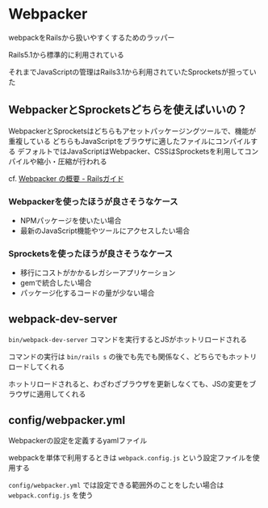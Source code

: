 # Webpacker
webpackをRailsから扱いやすくするためのラッパー

Rails5.1から標準的に利用されている

それまでJavaScriptの管理はRails3.1から利用されていたSprocketsが担っていた

## WebpackerとSprocketsどちらを使えばいいの？

WebpackerとSprocketsはどちらもアセットパッケージングツールで、機能が重複している
どちらもJavaScriptをブラウザに適したファイルにコンパイルする
デフォルトではJavaScriptはWebpacker、CSSはSprocketsを利用してコンパイルや縮小・圧縮が行われる

cf. [Webpacker の概要 - Railsガイド](https://railsguides.jp/webpacker.html#webpacker%E3%81%8Csprockets%E3%81%A8%E7%95%B0%E3%81%AA%E3%82%8B%E7%90%86%E7%94%B1)

### Webpackerを使ったほうが良さそうなケース
- NPMパッケージを使いたい場合
- 最新のJavaScript機能やツールにアクセスしたい場合

### Sprocketsを使ったほうが良さそうなケース
- 移行にコストがかかるレガシーアプリケーション
- gemで統合したい場合
- パッケージ化するコードの量が少ない場合

## webpack-dev-server

`bin/webpack-dev-server` コマンドを実行するとJSがホットリロードされる

コマンドの実行は `bin/rails s` の後でも先でも関係なく、どちらでもホットリロードしてくれる

ホットリロードされると、わざわざブラウザを更新しなくても、JSの変更をブラウザに適用してくれる

## config/webpacker.yml

Webpackerの設定を定義するyamlファイル

webpackを単体で利用するときは `webpack.config.js` という設定ファイルを使用する

`config/webpacker.yml` では設定できる範囲外のことをしたい場合は `webpack.config.js` を使う

